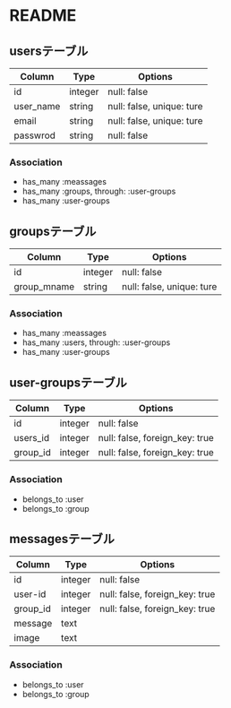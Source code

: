 # README

## usersテーブル
|Column|Type|Options|
|------|----|-------|
|id|integer|null: false|
|user_name|string|null: false, unique: ture|
|email|string|null: false, unique: ture|
|passwrod|string|null: false|
### Association
- has_many :meassages
- has_many :groups, through: :user-groups
- has_many :user-groups 

## groupsテーブル
|Column|Type|Options|
|------|----|-------|
|id|integer|null: false|
|group_mname|string|null: false, unique: ture|
### Association
- has_many :meassages
- has_many  :users, through: :user-groups
- has_many :user-groups 

## user-groupsテーブル
|Column|Type|Options|
|------|----|-------|
|id|integer|null: false|
|users_id|integer|null: false, foreign_key: true|
|group_id|integer|null: false, foreign_key: true|
### Association
- belongs_to :user
- belongs_to :group

## messagesテーブル
|Column|Type|Options|
|------|----|-------|
|id|integer|null: false|
|user-id|integer|null: false, foreign_key: true|
|group_id|integer|null: false, foreign_key: true|
|message|text||
|image|text||
### Association
- belongs_to :user
- belongs_to :group
